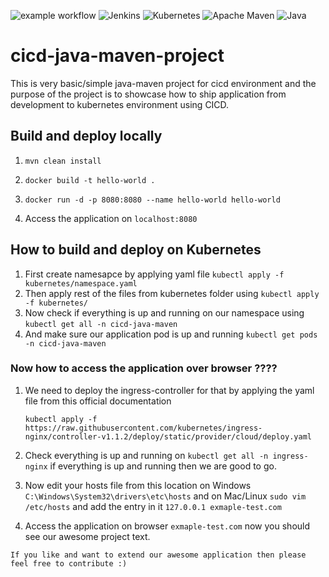 ![example workflow](https://github.com/DashrathMundkar/cicd-java-maven-project/actions/workflows/maven.yml/badge.svg) ![Jenkins](https://img.shields.io/badge/jenkins-%232C5263.svg?style=for-the-badge&logo=jenkins&logoColor=purple) ![Kubernetes](https://img.shields.io/badge/kubernetes-%23326ce5.svg?style=for-the-badge&logo=kubernetes&logoColor=white) ![Apache Maven](https://img.shields.io/badge/Apache%20Maven-C71A36?style=for-the-badge&logo=Apache%20Maven&logoColor=white) ![Java](https://img.shields.io/badge/java-%23ED8B00.svg?style=for-the-badge&logo=java&logoColor=white) 

# cicd-java-maven-project
This is very basic/simple java-maven project for cicd environment and the purpose of the project is to showcase how to ship application from development to kubernetes environment using CICD.

## Build and deploy locally 

1. ```mvn clean install```


3. ```docker build -t hello-world .```


4. ```docker run -d -p 8080:8080 --name hello-world hello-world```


5. Access the application on ```localhost:8080```


## How to build and deploy on Kubernetes 

1.  First create namesapce by applying yaml file  ```kubectl apply -f kubernetes/namespace.yaml```
3.  Then apply rest of the files from kubernetes folder using ```kubectl apply -f kubernetes/```
4.  Now check if everything is up and running on our namespace using ```kubectl get all -n cicd-java-maven```
5.  And make sure our application pod is up and running ```kubectl get pods -n cicd-java-maven```

### Now how to access the application over browser ????

1. We need to deploy the ingress-controller for that by applying the yaml file from this official documentation 
 
    ```kubectl apply -f https://raw.githubusercontent.com/kubernetes/ingress-nginx/controller-v1.1.2/deploy/static/provider/cloud/deploy.yaml```
    
2. Check everything is up and running on ```kubectl get all -n ingress-nginx``` if everything is up and running then we are good to go.

3. Now edit your hosts file from this location on Windows ```C:\Windows\System32\drivers\etc\hosts``` and on Mac/Linux ```sudo vim /etc/hosts``` and add the entry in it ```127.0.0.1 exmaple-test.com```

4. Access the application on browser ```exmaple-test.com``` now you should see our awesome project text.


```If you like and want to extend our awesome application then please feel free to contribute :) ```
